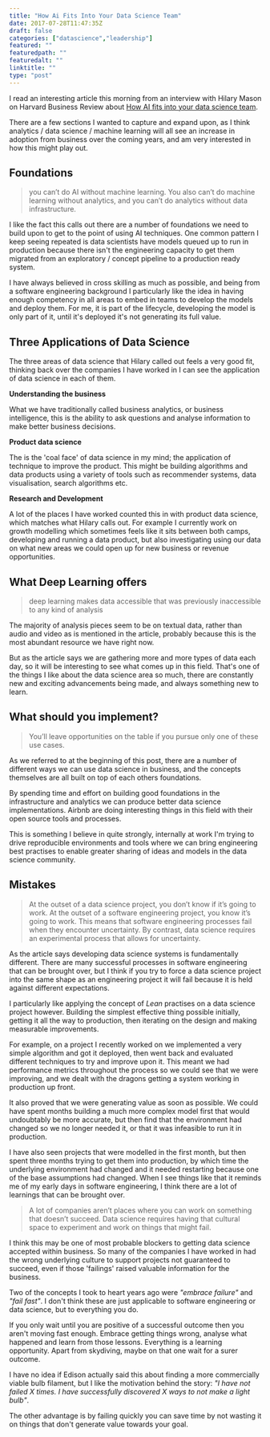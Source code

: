 ```yaml
---
title: "How Ai Fits Into Your Data Science Team"
date: 2017-07-28T11:47:35Z
draft: false
categories: ["datascience","leadership"]
featured: ""
featuredpath: ""
featuredalt: ""
linktitle: ""
type: "post"
---
```

I read an interesting article this morning from an interview with Hilary Mason on Harvard Business Review about [How AI fits into your data science team](https://hbr.org/2017/07/how-ai-fits-into-your-data-science-team).

There are a few sections I wanted to capture and expand upon, as I think analytics / data science / machine learning will all see an increase in adoption from business over the coming years, and am very interested in how this might play out.

## Foundations

> you can’t do AI without machine learning. You also can’t do machine learning without analytics, and you can’t do analytics without data infrastructure.

I like the fact this calls out there are a number of foundations we need to build upon to get to the point of using AI techniques. One common pattern I keep seeing repeated is data scientists have models queued up to run in production because there isn't the engineering capacity to get them migrated from an exploratory / concept pipeline to a production ready system.

I have always believed in cross skilling as much as possible, and being from a software engineering background I particularly like the idea in having enough competency in all areas to embed in teams to develop the models and deploy them. For me, it is part of the lifecycle, developing the model is only part of it, until it's deployed it's not generating its full value.

## Three Applications of Data Science

The three areas of data science that Hilary called out feels a very good fit, thinking back over the companies I have worked in I can see the application of data science in each of them.

**Understanding the business**

What we have traditionally called business analytics, or business intelligence, this is the ability to ask questions and analyse information to make better business decisions.

**Product data science**

The is the 'coal face' of data science in my mind; the application of technique to improve the product. This might be building algorithms and data products using a variety of tools such as recommender systems, data visualisation, search algorithms etc.

**Research and Development**

A lot of the places I have worked counted this in with product data science, which matches what Hilary calls out. For example I currently work on growth modelling which sometimes feels like it sits between both camps, developing and running a data product, but also investigating using our data on what new areas we could open up for new business or revenue opportunities.

## What Deep Learning offers

> deep learning makes data accessible that was previously inaccessible to any kind of analysis

The majority of analysis pieces seem to be on textual data, rather than audio and video as is mentioned in the article, probably because this is the most abundant resource we have right now. 

But as the article says we are gathering more and more types of data each day, so it will be interesting to see what comes up in this field. That's one of the things I like about the data science area so much, there are constantly new and exciting advancements being made, and always something new to learn.

## What should you implement?

> You’ll leave opportunities on the table if you pursue only one of these use cases. 

As we referred to at the beginning of this post, there are a number of different ways we can use data science in business, and the concepts themselves are all built on top of each others foundations.

By spending time and effort on building good foundations in the infrastructure and analytics we can produce better data science implementations. Airbnb are doing interesting things in this field with their open source tools and processes.

This is something I believe in quite strongly, internally at work I'm trying to drive reproducible environments and tools where we can bring engineering best practises to enable greater sharing of ideas and models in the data science community.

## Mistakes

> At the outset of a data science project, you don’t know if it’s going to work. At the outset of a software engineering project, you know it’s going to work. This means that software engineering processes fail when they encounter uncertainty. By contrast, data science requires an experimental process that allows for uncertainty.

As the article says developing data science systems is fundamentally different. There are many successful processes in software engineering that can be brought over, but I think if you try to force a data science project into the same shape as an engineering project it will fail because it is held against different expectations.

I particularly like applying the concept of *Lean* practises on a data science project however. Building the simplest effective thing possible initially, getting it all the way to production, then iterating on the design and making measurable improvements.

For example, on a project I recently worked on we implemented a very simple algorithm and got it deployed, then went back and evaluated different techniques to try and improve upon it. This meant we had performance metrics throughout the process so we could see that we were improving, and we dealt with the dragons getting a system working in production up front.

It also proved that we were generating value as soon as possible. We could have spent months building a much more complex model first that would undoubtably be more accurate, but then find that the environment had changed so we no longer needed it, or that it was infeasible to run it in production.

I have also seen projects that were modelled in the first month, but then spent three months trying to get them into production, by which time the underlying environment had changed and it needed restarting because one of the base assumptions had changed. When I see things like that it reminds me of my early days in software engineering, I think there are a lot of learnings that can be brought over. 

> A lot of companies aren’t places where you can work on something that doesn’t succeed. Data science requires having that cultural space to experiment and work on things that might fail.

I think this may be one of most probable blockers to getting data science accepted within business. So many of the companies I have worked in had the wrong underlying culture to support projects not guaranteed to succeed, even if those 'failings' raised valuable information for the business.

Two of the concepts I took to heart years ago were *"embrace failure"* and *"fail fast"*. I don't think these are just applicable to software engineering or data science, but to everything you do.

If you only wait until you are positive of a successful outcome then you aren't moving fast enough. Embrace getting things wrong, analyse what happened and learn from those lessons. Everything is a learning opportunity. Apart from skydiving, maybe on that one wait for a surer outcome.

I have no idea if Edison actually said this about finding a more commercially viable bulb filament, but I like the motivation behind the story: *"I have not failed X times. I have successfully discovered X ways to not make a light bulb"*.

The other advantage is by failing quickly you can save time by not wasting it on things that don't generate value towards your goal.

